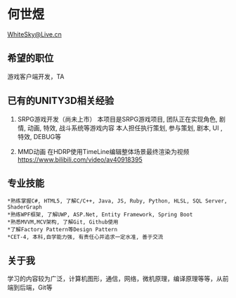 # 何世煜
WhiteSky@Live.cn

## 希望的职位
游戏客户端开发，TA

## 已有的UNITY3D相关经验
1. SRPG游戏开发（尚未上市）
	本项目是SRPG游戏项目, 团队正在实现角色, 剧情, 动画, 特效, 战斗系统等游戏内容
	本人担任执行策划, 参与策划, 剧本, UI , 特效, DEBUG等

2. MMD动画
	在HDRP使用TimeLine编辑整体场景最终渲染为视频
	https://www.bilibili.com/video/av40918395
## 专业技能
	*熟练掌握C#, HTML5, 了解C/C++, Java, JS, Ruby, Python, HLSL, SQL Server, ShaderGraph
    *熟练WPF框架, 了解UWP, ASP.Net, Entity Framework, Spring Boot
	*熟悉MVVM,MCV架构, 了解Git, Github使用
	*了解Factory Pattern等Design Pattern
	*CET-4, 本科,自学能力强, 有责任心并追求一定水准, 善于交流
## 关于我
学习的内容较为广泛，计算机图形，通信，网络，微机原理，编译原理等等，从前端到后端，Git等
